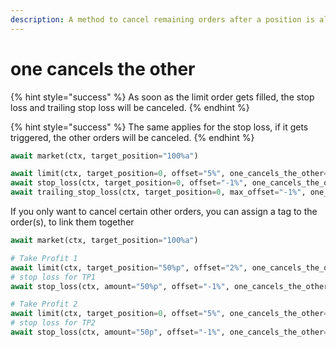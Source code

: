 ```yaml
---
description: A method to cancel remaining orders after a position is already closed
---
```


# one cancels the other

{% hint style="success" %}
As soon as the limit order gets filled, the stop loss and trailing stop loss will be canceled.
{% endhint %}

{% hint style="success" %}
The same applies for the stop loss, if it gets triggered, the other orders will be canceled.
{% endhint %}

```python
await market(ctx, target_position="100%a")

await limit(ctx, target_position=0, offset="5%", one_cancels_the_other=True)
await stop_loss(ctx, target_position=0, offset="-1%", one_cancels_the_other=True)
await trailing_stop_loss(ctx, target_position=0, max_offset="-1%", one_cancels_the_other=True)
```

If you only want to cancel certain other orders, you can assign a tag to the order(s), to link them together

```python
await market(ctx, target_position="100%a")

# Take Profit 1
await limit(ctx, target_position="50%p", offset="2%", one_cancels_the_other=True, tag="tp1")
# stop loss for TP1
await stop_loss(ctx, amount="50%p", offset="-1%", one_cancels_the_other=True, tag="tp1")

# Take Profit 2
await limit(ctx, target_position=0, offset="5%", one_cancels_the_other=True, tag="tp2")
# stop loss for TP2
await stop_loss(ctx, amount="50p", offset="-1%", one_cancels_the_other=True, tag="tp2")
```

